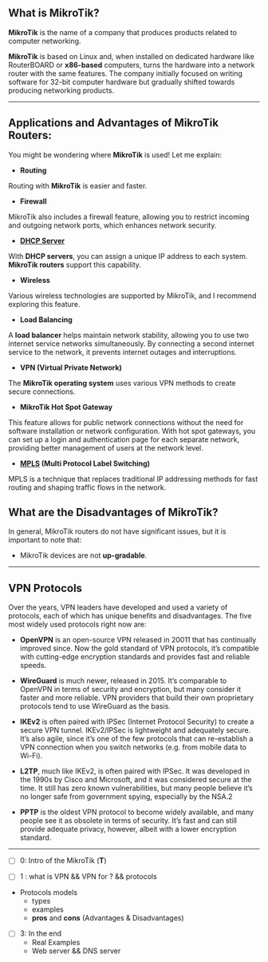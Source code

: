 ## What is **MikroTik**?

**MikroTik** is the name of a company that produces products related to computer networking.

**MikroTik** is based on Linux and, when installed on dedicated hardware like RouterBOARD or **x86-based** computers, turns the hardware into a network router with the same features. The company initially focused on writing software for 32-bit computer hardware but gradually shifted towards producing networking products.

---
## Applications and **Advantages** of MikroTik Routers:

You might be wondering where **MikroTik** is used! Let me explain:

- **Routing**

Routing with **MikroTik** is easier and faster.

- **Firewall**

MikroTik also includes a firewall feature, allowing you to restrict incoming and outgoing network ports, which enhances network security.

- **[DHCP Server](DHCP)**

With **DHCP servers**, you can assign a unique IP address to each system. **MikroTik routers** support this capability.

- **Wireless**

Various wireless technologies are supported by MikroTik, and I recommend exploring this feature.

- **Load Balancing**

A **load balancer** helps maintain network stability, allowing you to use two internet service networks simultaneously. By connecting a second internet service to the network, it prevents internet outages and interruptions.

- **VPN (Virtual Private Network)**

The **MikroTik operating system** uses various VPN methods to create secure connections.

- **MikroTik Hot Spot Gateway**

This feature allows for public network connections without the need for software installation or network configuration. With hot spot gateways, you can set up a login and authentication page for each separate network, providing better management of users at the network level.

- **[MPLS](MPLS) (Multi Protocol Label Switching)**

MPLS is a technique that replaces traditional IP addressing methods for fast routing and shaping traffic flows in the network.

## What are the **Disadvantages** of MikroTik?

In general, MikroTik routers do not have significant issues, but it is important to note that:

- MikroTik devices are not **up-gradable**.

---
## **VPN** Protocols

Over the years, VPN leaders have developed and used a variety of protocols, each of which has unique benefits and disadvantages. The five most widely used protocols right now are:

- **OpenVPN** is an open-source VPN released in 20011 that has continually improved since. Now the gold standard of VPN protocols, it’s compatible with cutting-edge encryption standards and provides fast and reliable speeds.  
  
- **WireGuard** is much newer, released in 2015. It’s comparable to OpenVPN in terms of security and encryption, but many consider it faster and more reliable. VPN providers that build their own proprietary protocols tend to use WireGuard as the basis.
  
- **IKEv2** is often paired with IPSec (Internet Protocol Security) to create a secure VPN tunnel. IKEv2/IPSec is lightweight and adequately secure. It’s also agile, since it’s one of the few protocols that can re-establish a VPN connection when you switch networks (e.g. from mobile data to Wi-Fi).
  
- **L2TP**, much like IKEv2, is often paired with IPSec. It was developed in the 1990s by Cisco and Microsoft, and it was considered secure at the time. It still has zero known vulnerabilities, but many people believe it’s no longer safe from government spying, especially by the NSA.2
  
- **PPTP** is the oldest VPN protocol to become widely available, and many people see it as obsolete in terms of security. It’s fast and can still provide adequate privacy, however, albeit with a lower encryption standard.

--- 

- [ ] 0: Intro of the MikroTik (**T**)

- [ ] 1 : what is VPN && VPN for ? && protocols 
- Protocols models 
	- types 
	- examples
	- **pros** and **cons** (Advantages & Disadvantages)

- [ ] 3: In the end 
	- Real Examples
	- Web server && DNS server 
	
  